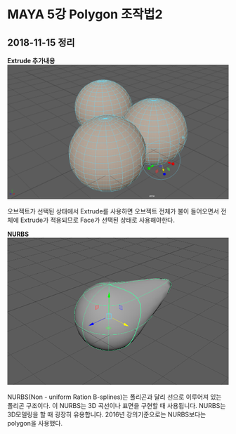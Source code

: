 MAYA 5강 Polygon 조작법2
=======================
2018-11-15 정리
--------------


**Extrude 추가내용**
![Extrude](image\18.png)


오브젝트가 선택된 상태에서 Extrude를 사용하면 오브젝트 전체가 불이 들어오면서 전체에 Extrude가 적용되므로 Face가 선택된 상태로 사용해야한다.


**NURBS**
![NURBS](image\19.png)


NURBS(Non - uniform Ration B-splines)는 폴리곤과 달리 선으로 이루어져 있는 폴리곤 구조이다. 이 NURBS는 3D 곡선이나 표면을 구현할 때 사용됩니다. NURBS는 3D모델링을 할 때 굉장히 유용합니다. 2016년 강의기준으로는 NURBS보다는 polygon을 사용했다.

